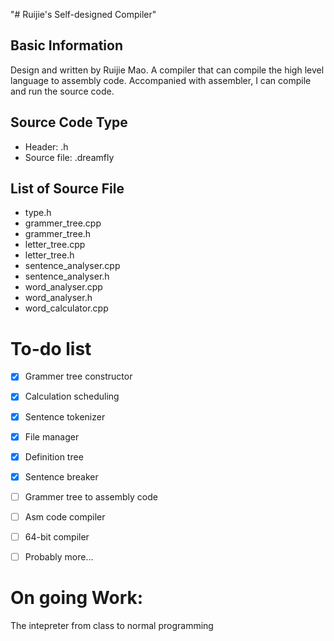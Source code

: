 "# Ruijie's Self-designed Compiler"

## Basic Information

Design and written by Ruijie Mao. A compiler that can compile the high level language to assembly code. Accompanied with assembler, I can compile and run the source code.

## Source Code Type
- Header: .h
- Source file: .dreamfly

## List of Source File

- type.h
- grammer_tree.cpp
- grammer_tree.h
- letter_tree.cpp
- letter_tree.h
- sentence_analyser.cpp
- sentence_analyser.h
- word_analyser.cpp
- word_analyser.h
- word_calculator.cpp

# To-do list
- [x] Grammer tree constructor

- [x] Calculation scheduling
- [x] Sentence tokenizer
- [x] File manager
- [x] Definition tree
- [x] Sentence breaker
- [ ] Grammer tree to assembly code
- [ ] Asm code compiler
- [ ] 64-bit compiler
- [ ] Probably more...

# On going Work:

The intepreter from class to normal programming
